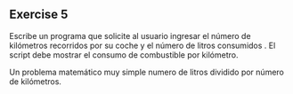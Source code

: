 ## Exercise 5
Escribe un programa que solicite al usuario ingresar el número de kilómetros recorridos por su coche y el número de litros consumidos . El script debe mostrar el consumo de combustible por kilómetro.

Un problema matemático muy simple numero de litros dividido por número de kilómetros.